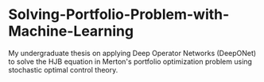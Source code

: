 # Solving-Portfolio-Problem-with-Machine-Learning
My undergraduate thesis on applying Deep Operator Networks (DeepONet) to solve the HJB equation in Merton's portfolio optimization problem using stochastic optimal control theory.
